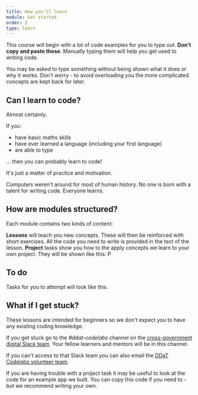 ```yaml
---
title: How you'll learn
module: Get started
order: 2
type: learn
---
```


This course will begin with a lot of code examples for you to type out. **Don't copy and paste these**. Manually typing them will help you get used to writing code.

You may be asked to type something without being shown what it does or why it works. Don't worry - to avoid overloading you the more complicated concepts are kept back for later.

## Can I learn to code?
Almost certainly.

If you: 
* have basic maths skills
* have ever learned a language (including your first language)
* are able to type

... then you can probably learn to code!

It's just a matter of practice and motivation.

Computers weren't around for most of human history. No one is born with a talent for writing code. Everyone learns.

## How are modules structured?
Each module contains two kinds of content:

**Lessons** will teach you new concepts. These will then be reinforced with short exercises. All the code you need to write is provided in the text of the lesson.
**Project** tasks show you how to the apply concepts we learn to your own project. They will be shown like this: <span class="project-badge">P</span>

<div class="todo">
		<h2>To do</h2>
		<p>Tasks for you to attempt will look like this.</p>
</div>

## What if I get stuck?
These lessons are intended for beginners so we don't expect you to have any existing coding knowledge.

If you get stuck go to the *#ddat-codelabs* channel on the [cross-government digital Slack team](https://ukgovernmentdigital.slack.com/). Your fellow learners and mentors will be in this channel.

If you can't access to that Slack team you can also email the [DDaT Codelabs volunteer team](ddatcodelabs@gmail.com).

If you are having trouble with a project task it may be useful to look at the code for an example app we built. You can copy this code if you need to - but we recommend writing your own.
